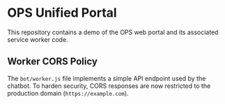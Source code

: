 # OPS Unified Portal

This repository contains a demo of the OPS web portal and its associated service worker code.

## Worker CORS Policy

The `bot/worker.js` file implements a simple API endpoint used by the chatbot. To harden security,
CORS responses are now restricted to the production domain (`https://example.com`).

